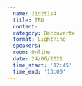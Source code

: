 ```yaml
---
  name: 21d2t1s4
  title: TBD
  content:
  category: Découverte
  format: Lightning
  speakers: 
  room: Online
  date: 24/06/2021
  time_start: '12:45'
  time_end: '13:00'
---
```

